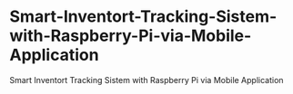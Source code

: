 # Smart-Inventort-Tracking-Sistem-with-Raspberry-Pi-via-Mobile-Application
Smart Inventort Tracking Sistem with Raspberry Pi via Mobile Application
